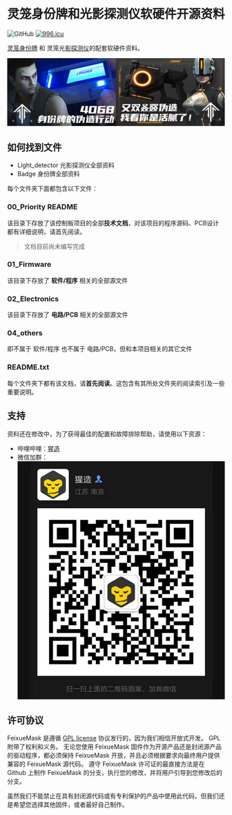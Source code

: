
# 灵笼身份牌和光影探测仪软硬件开源资料

![GitHub](https://img.shields.io/github/license/marlinfirmware/marlin.svg)
<a href="https://996.icu"><img src="https://img.shields.io/badge/link-996.icu-red.svg" alt="996.icu" /></a>

[灵笼身份牌](https://www.bilibili.com/video/BV1do4y1f7v5) 和 灵笼光[影探测仪](https://www.bilibili.com/video/BV1FK411F7UJ)的配套软硬件资料。

![图 1](images/Posts/README/%E8%A7%86%E9%A2%91%E5%B0%81%E9%9D%A2.png)  

## 如何找到文件
- Light_detector 光影探测仪全部资料
- Badge 身份牌全部资料

每个文件夹下面都包含以下文件：
### 00_Priority README
该目录下存放了该控制板项目的全部**技术文档**，对该项目的程序源码、PCB设计都有详细说明，请首先阅读。
>文档目前尚未编写完成
>
### 01_Firmware
该目录下存放了 **软件/程序** 相关的全部源文件

### 02_Electronics
该目录下存放了 **电路/PCB** 相关的全部源文件

### 04_others
即不属于 软件/程序 也不属于 电路/PCB，但和本项目相关的其它文件

###  README.txt
每个文件夹下都有该文档，请**首先阅读**。这包含有其所处文件夹的阅读索引及一些重要说明。

## 支持

资料还在修改中，为了获得最佳的配置和故障排除帮助，请使用以下资源：
- 哔哩哔哩：[猩造](https://space.bilibili.com/16614468/)  
- 微信加群：
![图 2](images/Posts/README/%E5%BE%AE%E4%BF%A1%E5%8A%A0%E7%BE%A4.png)  


## 许可协议

FeixueMask 是遵循 [GPL license](/LICENSE) 协议发行的，因为我们相信开放式开发。 GPL附带了权利和义务。 无论您使用 FeixueMask 固件作为开源产品还是封闭源产品的驱动程序，都必须保持 FeixueMask 开放，并且必须根据要求向最终用户提供兼容的 FeixueMask 源代码。 遵守 FeixueMask 许可证的最直接方法是在 Github 上制作 FeixueMask 的分支，执行您的修改，并将用户引导到您修改后的分支。

虽然我们不能禁止在具有封闭源代码或有专利保护的产品中使用此代码，但我们还是希望您选择其他固件，或者最好自己制作。
